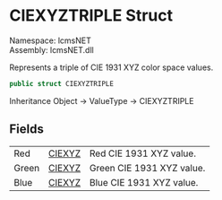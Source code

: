 # CIEXYZTRIPLE Struct

Namespace: lcmsNET  
Assembly: lcmsNET.dll

Represents a triple of CIE 1931 XYZ color space values.

```csharp
public struct CIEXYZTRIPLE
```

Inheritance Object → ValueType → CIEXYZTRIPLE

## Fields

|  |  |  |
| --- | --- | --- |
| Red | [CIEXYZ](./CIEXYZ) | Red CIE 1931 XYZ value. |
| Green | [CIEXYZ](./CIEXYZ) | Green CIE 1931 XYZ value. |
| Blue | [CIEXYZ](./CIEXYZ) | Blue CIE 1931 XYZ value. |
